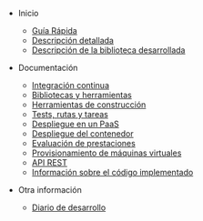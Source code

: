 <!-- docs/_sidebar.md -->
* Inicio
  * [Guía Rápida](home.md)
  * [Descripción detallada](descripcion.md)
  * [Descripción de la biblioteca desarrollada](descripcion_bib.md)

* Documentación
  * [Integración continua](integracion_continua.md)
  * [Bibliotecas y herramientas](bibtools.md)
  * [Herramientas de construcción](tools_construccion.md)
  * [Tests, rutas y tareas](tests.md)
  * [Despliegue en un PaaS](paas.md)
  * [Despliegue del contenedor](docker.md)
  * [Evaluación de prestaciones](eleccion_so.md)
  * [Provisionamiento de máquinas virtuales](provisionamiento.md)
  * [API REST](https://vperaltac.github.io/texcompiler/apidoc/index.html)
  * [Información sobre el código implementado](https://vperaltac.github.io/texcompiler/docco/Gruntfile.html)

* Otra información
  * [Diario de desarrollo](diario.md)